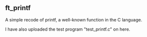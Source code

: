 ## ft_printf
A simple recode of printf, a well-known function in the C language.

I have also uploaded the test program "test_printf.c" on here.
